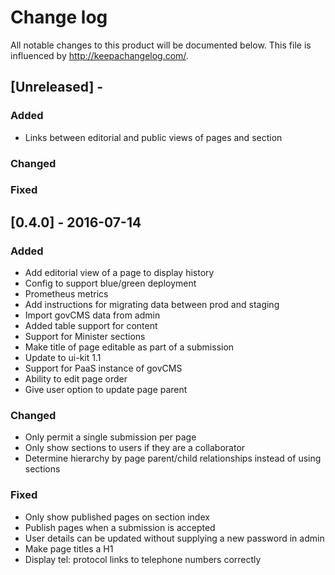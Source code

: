 # Change log 
All notable changes to this product will be documented below. 
This file is influenced by http://keepachangelog.com/.

## [Unreleased] -
### Added

- Links between editorial and public views of pages and section

### Changed


### Fixed


## [0.4.0] - 2016-07-14
### Added

- Add editorial view of a page to display history
- Config to support blue/green deployment
- Prometheus metrics 
- Add instructions for migrating data between prod and staging
- Import govCMS data from admin
- Added table support for content
- Support for Minister sections
- Make title of page editable as part of a submission
- Update to ui-kit 1.1
- Support for PaaS instance of govCMS
- Ability to edit page order
- Give user option to update page parent


### Changed

- Only permit a single submission per page
- Only show sections to users if they are a collaborator
- Determine hierarchy by page parent/child relationships instead of using sections


### Fixed

- Only show published pages on section index
- Publish pages when a submission is accepted
- User details can be updated without supplying a new password in admin
- Make page titles a H1
- Display tel: protocol links to telephone numbers correctly

